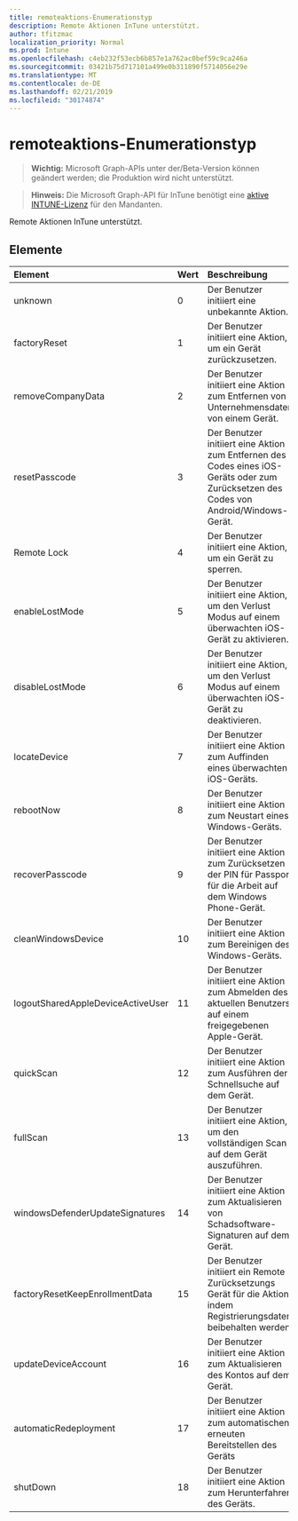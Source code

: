 ```yaml
---
title: remoteaktions-Enumerationstyp
description: Remote Aktionen InTune unterstützt.
author: tfitzmac
localization_priority: Normal
ms.prod: Intune
ms.openlocfilehash: c4eb232f53ecb6b857e1a762ac0bef59c9ca246a
ms.sourcegitcommit: 03421b75d717101a499e0b311890f5714056e29e
ms.translationtype: MT
ms.contentlocale: de-DE
ms.lasthandoff: 02/21/2019
ms.locfileid: "30174874"
---
```

# <a name="remoteaction-enum-type"></a>remoteaktions-Enumerationstyp

> **Wichtig:** Microsoft Graph-APIs unter der/Beta-Version können geändert werden; die Produktion wird nicht unterstützt.

> **Hinweis:** Die Microsoft Graph-API für InTune benötigt eine [aktive INTUNE-Lizenz](https://go.microsoft.com/fwlink/?linkid=839381) für den Mandanten.

Remote Aktionen InTune unterstützt.

## <a name="members"></a>Elemente
|Element|Wert|Beschreibung|
|:---|:---|:---|
|unknown|0|Der Benutzer initiiert eine unbekannte Aktion.|
|factoryReset|1|Der Benutzer initiiert eine Aktion, um ein Gerät zurückzusetzen. |
|removeCompanyData|2|Der Benutzer initiiert eine Aktion zum Entfernen von Unternehmensdaten von einem Gerät. |
|resetPasscode|3|Der Benutzer initiiert eine Aktion zum Entfernen des Codes eines iOS-Geräts oder zum Zurücksetzen des Codes von Android/Windows-Gerät. |
|Remote Lock|4|Der Benutzer initiiert eine Aktion, um ein Gerät zu sperren.|
|enableLostMode|5|Der Benutzer initiiert eine Aktion, um den Verlust Modus auf einem überwachten iOS-Gerät zu aktivieren.|
|disableLostMode|6|Der Benutzer initiiert eine Aktion, um den Verlust Modus auf einem überwachten iOS-Gerät zu deaktivieren.|
|locateDevice|7|Der Benutzer initiiert eine Aktion zum Auffinden eines überwachten iOS-Geräts.|
|rebootNow|8|Der Benutzer initiiert eine Aktion zum Neustart eines Windows-Geräts.|
|recoverPasscode|9|Der Benutzer initiiert eine Aktion zum Zurücksetzen der PIN für Passport für die Arbeit auf dem Windows Phone-Gerät.|
|cleanWindowsDevice|10|Der Benutzer initiiert eine Aktion zum Bereinigen des Windows-Geräts.|
|logoutSharedAppleDeviceActiveUser|11|Der Benutzer initiiert eine Aktion zum Abmelden des aktuellen Benutzers auf einem freigegebenen Apple-Gerät.|
|quickScan|12|Der Benutzer initiiert eine Aktion zum Ausführen der Schnellsuche auf dem Gerät.|
|fullScan|13|Der Benutzer initiiert eine Aktion, um den vollständigen Scan auf dem Gerät auszuführen.|
|windowsDefenderUpdateSignatures|14|Der Benutzer initiiert eine Aktion zum Aktualisieren von Schadsoftware-Signaturen auf dem Gerät.|
|factoryResetKeepEnrollmentData|15|Der Benutzer initiiert ein Remote Zurücksetzungs Gerät für die Aktion, indem Registrierungsdaten beibehalten werden.|
|updateDeviceAccount|16|Der Benutzer initiiert eine Aktion zum Aktualisieren des Kontos auf dem Gerät.|
|automaticRedeployment|17|Der Benutzer initiiert eine Aktion zum automatischen erneuten Bereitstellen des Geräts|
|shutDown|18|Der Benutzer initiiert eine Aktion zum Herunterfahren des Geräts.|




